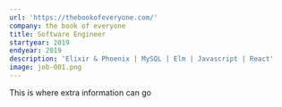 ```yaml
---
url: 'https://thebookofeveryone.com/'
company: the book of everyone
title: Software Engineer
startyear: 2019
endyear: 2019
description: 'Elixir & Phoenix | MySQL | Elm | Javascript | React'
image: job-001.png
---
```


This is where extra information can go
